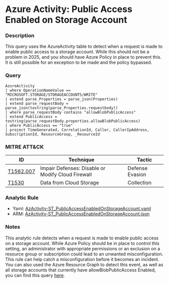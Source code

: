 # Azure Activity: Public Access Enabled on Storage Account

### Description
This query uses the AzureActivity table to detect when a request is made to enable public access to a storage account. While this should not be a problem in 2025, and you should have Azure Policy in place to prevent this. It is still possible for an exception to be made and the policy bypassed.

### Query
```kql
AzureActivity
| where OperationNameValue == "MICROSOFT.STORAGE/STORAGEACCOUNTS/WRITE"
| extend parse_Properties = parse_json(Properties)
| extend parse_requestBody = parse_json(tostring(parse_Properties.requestbody))
| where parse_requestBody contains "allowBlobPublicAccess"
| extend PublicAccess = tostring(parse_requestBody.properties.allowBlobPublicAccess)
| where PublicAccess == "true"
| project TimeGenerated, CorrelationId, Caller, CallerIpAddress, SubscriptionId, ResourceGroup, _ResourceId
```

### MITRE ATT&CK
| ID | Technique | Tactic |
|----|-----------|--------|
| [T1562.007](https://attack.mitre.org/techniques/T1562/007/) | Impair Defenses: Disable or Modify Cloud Firewall | Defense Evasion |
| [T1530](https://attack.mitre.org/techniques/T1530/) | Data from Cloud Storage  | Collection |

### Analytic Rule
- Yaml: [AzActivity-ST_PublicAccessEnabledOnStorageAccount.yaml](https://github.com/KernelCaleb/Kustonomicon/blob/main/Analytic%20Rules/Azure%20Activity/AzActivity-ST_PublicAccessEnabledOnStorageAccount.yaml)
- ARM: [AzActivity-ST_PublicAccessEnabledOnStorageAccount.json](https://github.com/KernelCaleb/Kustonomicon/blob/main/Analytic%20Rules/Azure%20Activity/AzActivity-ST_PublicAccessEnabledOnStorageAccount.json)

### Notes
This analytic rule detects when a request is made to enable public access on a storage account. While Azure Policy should be in place to control this setting, an administrator with appropriate permissions or an exclusion on a resource group or subscription could lead to an unwanted misconfiguration. This rule can help catch a misconfiguration before it becomes an incident.
You can also used the Azure Resource Graph to detect this event, as well as all storage accounts that currently have allowBlobPublicAccess Enabled, you can find this query [here](https://github.com/KernelCaleb/Kustonomicon/blob/main/Queries/Azure%20Resource%20Graph/ARG_StorageAccountPublicAccessEnabled.md).
